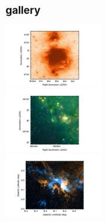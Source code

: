 # gallery


<a href="./recipes/plot-optical-image.ipynb"><img src="./recipes/plot-optical-image.jpg" width="260px"></a>
<a href="./recipes/plot-rgbimage.ipynb"><img src="./recipes/plot-rgbimage.jpg" width="260px"></a>
<a href="./recipes/ccc-red-blue-image.ipynb"><img src="./recipes/ccc-red-blue-image.jpg" width="260px"></a>

